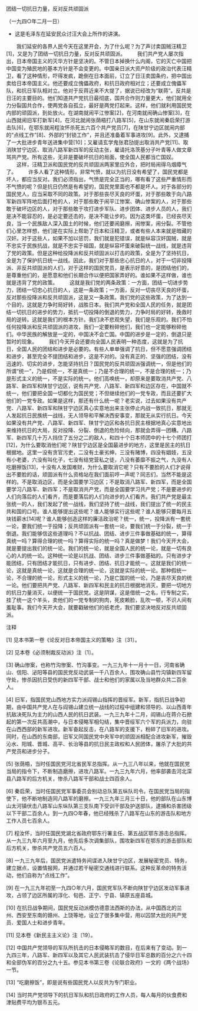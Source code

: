 团结一切抗日力量，反对反共顽固派

（一九四○年二月一日）

* 这是毛泽东在延安民众讨汪大会上所作的讲演。



　　我们延安的各界人民今天在这里开会，为了什么呢？为了声讨卖国贼汪精卫[1]，又是为了团结一切抗日力量，反对反共顽固派。
　　我们共产党人屡次指出，日本帝国主义的灭华方针是坚决的。不管日本掉换什么内阁，它的灭亡中国把中国变为殖民地的基本方针是不会变更的。中国亲日派大资产阶级的政治代表汪精卫，看了这种情形，吓得发疯，跪倒在日本面前，订立了日汪卖国条约，把中国出卖给日本帝国主义。他还要成立傀儡政府，和抗日政府相对立；还要成立傀儡军队，和抗日军队相对立。他对于反蒋近来不大提了，据说已经改为“联蒋”。反共是日汪的主要目的。他们知道共产党抗日最彻底，国共合作则力量更大，他们就用全力分裂国共合作，使两党各自孤立，最好是两党打起来。这样，他们就利用国民党内部的顽固派，到处放火。在湖南就闹平江惨案[2]，在河南就闹确山惨案[3]，在山西就闹旧军打新军[4]，在河北就闹张荫梧打八路军[5]，在山东就闹秦启荣打游击队[6]，在鄂东就闹程汝怀杀死五六百个共产党员[7]，在陕甘宁边区就闹内部的“点线工作”[8]、外部的“封锁工作”，并且还准备着军事进攻[9]。此外，又逮捕了一大批进步青年送进集中营[10]；又雇请玄学鬼张君劢提出取消共产党[11]、取消陕甘宁边区、取消八路军新四军的反动主张，雇请托洛茨基分子叶青等人做文章骂共产党。所有这些，无非是要破坏抗日的局面，使全国人民都当亡国奴。
　　这样，汪精卫派和国民党的反共顽固派两家里应外合，把时局闹得乌烟瘴气了。
　　许多人看了这种情形，非常气愤，就以为抗日没有希望了，国民党都是坏人，都应当反对。我们必须指出，气愤是完全正当的，哪有看了这些严重情形而不气愤的呢？但是抗日仍然是有希望的，国民党里面也不都是坏人。对于各部分的国民党人，应当采取不同的政策。对于那些丧尽天良的坏蛋，对于那些敢于向八路军新四军阵地后面打枪的人，对于那些敢于闹平江惨案、确山惨案的人，对于那些敢于破坏边区的人，对于那些敢于攻打进步军队、进步团体、进步人员的人，我们是决不能容忍的，是必定要还击的，是决不能让步的。因为这类坏蛋，已经丧尽天良，当一个民族敌人深入国土的时候，他们还要闹磨擦，闹惨案，闹分裂。不管他们心里怎样想，他们是在实际上帮助了日本和汪精卫，或者有些人本来就是暗藏的汉奸。对于这些人，如果不加以惩罚，我们就是犯错误，就是纵容汉奸国贼，就是不忠实于民族抗战，就是不忠实于祖国，就是纵容坏蛋来破裂统一战线，就是违背了党的政策。但是这种给投降派和反共顽固派以打击的政策，全是为了坚持抗日，全是为了保护抗日统一战线。因此，我们对于那些忠心抗日的人，对于一切非投降派、非反共顽固派的人们，对于这样的国民党员，是表示好意的，是团结他们的，是尊重他们的，是愿意和他们长期合作以便把国家弄好的。谁如果不这样做，谁也就是违背了党的政策。
　　这就是我们党的两条政策：一方面，团结一切进步势力，团结一切忠心抗日的人，这是一条政策；一方面，反对一切丧尽天良的坏蛋，反对那些投降派和反共顽固派，这是又一条政策。我们党的这些政策，为了达到一个目的，这就是力争时局好转，战胜日本。我们共产党和全国人民的任务，就是团结一切抗日的进步的势力，抵抗一切投降的倒退的势力，力争时局的好转，挽救时局的逆转。这就是我们的根本方针。我们决不悲观失望，我们是乐观的。我们不怕任何投降派和反共顽固派的进攻，我们一定要粉碎他们，我们也一定能够粉碎他们。中华民族的解放是一定的，中国决不会亡国。中国的进步是一定的，倒退只是暂时的现象。
　　我们今天开会还要向全国人民表明一种态度，这就是为了抗日，全国人民的团结和进步是必要的。有些人单单强调了抗日，但不愿意强调团结和进步，甚至完全不提团结和进步，这是不对的。没有真正的、坚强的团结，没有迅速的、切实的进步，怎能坚持抗日？国民党的反共顽固派强调统一，但是他们的所谓“统一”，乃是假统一，不是真统一；乃是不合理的统一，不是合理的统一；乃是形式主义的统一，不是实际的统一。他们高唤统一，却原来是要取消共产党、八路军、新四军和陕甘宁边区，说有共产党、八路军、新四军和边区存在，中国就不统一，他们要把全国一切都化为国民党；不但继续他们的一党专政，而且还要扩大他们的一党专政。如果是这样，那还有什么统一呢？老实说，过去如果没有共产党、八路军、新四军和陕甘宁边区真心实意地出来主张停止内战一致抗日，那就无人发起抗日民族统一战线，无人领导和平解决西安事变，那就无从实行抗日。今天如果没有共产党、八路军、新四军、陕甘宁边区和各抗日民主根据地真心实意地出来维持抗日的大局，反对投降、分裂、倒退的危险倾向，那就会弄得一团糟。八路军、新四军几十万人挡住了五分之二的敌人，和四十个日本师团中的十七个师团打[12]，为什么要取消他们呢？陕甘宁边区是全国最进步的地方，这里是民主的抗日根据地。这里一没有贪官污吏，二没有土豪劣绅，三没有赌博，四没有娼妓，五没有小老婆，六没有叫化子，七没有结党营私之徒，八没有萎靡不振之气，九没有人吃磨擦饭[13]，十没有人发国难财，为什么要取消它呢？只有不要脸的人们才说得出不要脸的话，顽固派有什么资格站在我们面前哼一声呢？同志们，当然不能是这样的。不是取消边区，而是全国要学习边区；不是取消八路军、新四军，而是全国要学习八路军、新四军；不是取消共产党，而是全国要学习共产党；不是要进步的人们向落后的人们看齐，而是要落后的人们向进步的人们看齐。我们共产党是最主张统一的人，我们发起了统一战线，我们坚持了统一战线，我们提出了统一的民主共和国的口号。谁人能够提出这些呢？谁人能够实行这些呢？谁人能够只要每月五块钱薪水[14]呢？谁人能够创造这样的廉洁政治呢？统一，统一，投降派有一套统一论，要我们统一于投降；反共顽固派有一套统一论，要我们统一于分裂，统一于倒退。我们能够信这些道理吗？不以抗战、团结、进步三件事做基础的统一，算得真统一吗？算得合理的统一吗？算得实际的统一吗？真是做梦！我们今天开大会，就是要提出我们的统一论。我们的统一论，就是全国人民的统一论，就是一切有良心的人的统一论。这种统一论是以抗战、团结、进步三件事做基础的。只有进步才能团结，只有团结才能抗日，只有进步、团结、抗日才能统一。这就是我们的统一论，这就是真统一论，这就是合理的统一论，这就是实际的统一论。那种假统一论，不合理的统一论，形式主义的统一论，乃是亡国的统一论，乃是丧尽天良的统一论。他们要把共产党、八路军、新四军和民主的抗日根据地消灭，要把一切地方的抗日力量消灭，以便统一于国民党。这是阴谋，这是借统一之名，行专制之实，挂了统一这个羊头，卖他们的一党专制的狗肉，死皮赖脸，乱吹一顿，不识人间有羞耻事。我们今天开大会，就要戳破他们的纸老虎，我们要坚决地反对反共顽固派。


注释

[1] 见本书第一卷《论反对日本帝国主义的策略》注〔31〕。

[2] 见本卷《必须制裁反动派》注〔1〕。

[3] 确山惨案，也称竹沟惨案、竹沟事变。一九三九年十一月十一日，河南省确山、信阳、泌阳等县的国民党反动武装一千八百余人，围攻确山县竹沟镇新四军留守处，惨杀因抗日受伤的新四军干部、战士和他们的家属以及当地群众共二百余人。

[4] 旧军，指国民党山西地方实力派阎锡山指挥的晋绥军。新军，指抗日战争初期，由中国共产党人在与阎锡山建立统一战线的过程中组建和领导的、以山西青年抗敌决死队为主力的山西人民的抗日武装。一九三九年十二月，阎锡山在蒋介石掀起的第一次反共高潮中，与日本侵略军相勾结，集中晋绥军六个军的兵派力，向驻在山西西部的新军进攻。新军奋起反击，在八路军的支援下，粉碎了旧军的进攻。同时，在山西的东南部，旧军又同国民党中央军中的顽固派相配合进攻新军，摧毁沁水、阳城、晋城、高平、长治等县的抗日民主政权和人民团体，屠杀了大批的共产党员和进步分子。

[5] 张荫梧，当时任国民党河北省民军总指挥。从一九三八年以来，他就在国民党当局的指令下，不断制造磨擦，进攻八路军。一九三九年六月，他率部袭击河北深县八路军的后方机关，惨杀八路军干部和战士四百余人。

[6] 秦启荣，当时任国民党军事委员会别动总队第五纵队司令。在国民党当局的指使下，他不断地制造同八路军的磨擦。一九三九年三月三十日，他的部队在山东博山太河镇伏击八路军山东纵队第三支队南下受训干部及护送部队，逮捕和杀害团级以下干部二百余人。到一九四○年春，他已经残杀了八路军在山东的游击队和地方工作人员七百余人。

[7] 程汝怀，当时任国民党湖北省政府鄂东行署主任、第五战区鄂东游击总指挥。从一九三九年六月至九月，他先后多次调集部队，围攻新四军在鄂东的游击部队和后方机关，惨杀共产党员五六百人。

[8] 一九三九年后，国民党派遣特务间谍进入陕甘宁边区，发展秘密党员、特务，建立据点，设置情报网，并通过若干秘密交通线进行联系。这种反革命的特务活动，他们自称为“点线工作”。

[9] 在一九三九年初至一九四○年六月，国民党军队不断向陕甘宁边区发动军事进攻，占领了边区所属的淳化、旬邑、正宁、宁县、镇原五座县城。

[10] 在抗日战争期间，国民党反动派模仿德意法西斯的办法，从中国西北的兰州、西安至东南的赣州、上饶等地，设立了很多集中营，用以囚禁大批的共产党员、爱国人士和进步青年。

[11] 见本卷《新民主主义论》注〔19〕。

[12] 中国共产党领导的军队所抗击的日本侵略军的数目，在后来有了变动。到一九四三年，八路军、新四军以及其它人民武装抗击了侵华日军总数的百分之六十四和全部伪军的百分之九十五。参见本书第三卷《论联合政府》一文的《两个战场》一节。

[13] “吃磨擦饭”，即是说有些国民党人以反共为专门职业。

[14] 当时共产党领导下的抗日军队和抗日政府的工作人员，每人每月的伙食费和津贴费平均为银币五元。
